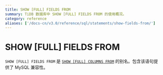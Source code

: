```yaml
---
title: SHOW [FULL] FIELDS FROM
summary: TiDB 数据库中 SHOW [FULL] FIELDS FROM 的使用概况。
category: reference
aliases: ['/docs-cn/v3.0/reference/sql/statements/show-fields-from/']
---
```


# SHOW [FULL] FIELDS FROM

`SHOW [FULL] FIELDS FROM` 是 [`SHOW [FULL] COLUMNS FROM`](/sql-statements/sql-statement-show-columns-from.md) 的别名。包含该语句提供了 MySQL 兼容性。
